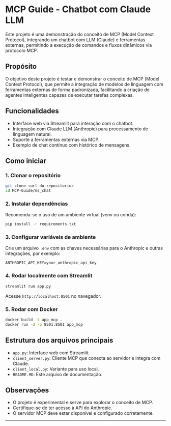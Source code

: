 # MCP Guide - Chatbot com Claude LLM

Este projeto é uma demonstração do conceito de MCP (Model Context Protocol), integrando um chatbot com LLM (Claude) e ferramentas externas, permitindo a execução de comandos e fluxos dinâmicos via protocolo MCP.

## Propósito

O objetivo deste projeto é testar e demonstrar o conceito de MCP (Model Context Protocol), que permite a integração de modelos de linguagem com ferramentas externas de forma padronizada, facilitando a criação de agentes inteligentes capazes de executar tarefas complexas.

## Funcionalidades

- Interface web via Streamlit para interação com o chatbot.
- Integração com Claude LLM (Anthropic) para processamento de linguagem natural.
- Suporte a ferramentas externas via MCP.
- Exemplo de chat contínuo com histórico de mensagens.

## Como iniciar

### 1. Clonar o repositório

```bash
git clone <url-do-repositorio>
cd MCP-Guide/ms_chat
```

### 2. Instalar dependências

Recomenda-se o uso de um ambiente virtual (venv ou conda):

```bash
pip install -r requirements.txt
```

### 3. Configurar variáveis de ambiente

Crie um arquivo `.env` com as chaves necessárias para o Anthropic e outras integrações, por exemplo:

```
ANTHROPIC_API_KEY=your_anthropic_api_key
```

### 4. Rodar localmente com Streamlit

```bash
streamlit run app.py
```

Acesse `http://localhost:8501` no navegador.

### 5. Rodar com Docker

```bash
docker build -t app_mcp .
docker run -d -p 8501:8501 app_mcp
```

## Estrutura dos arquivos principais

- `app.py`: Interface web com Streamlit.
- `client_server.py`: Cliente MCP que conecta ao servidor e integra com Claude.
- `client_local.py`: Variante para uso local.
- `README.MD`: Este arquivo de documentação.

## Observações

- O projeto é experimental e serve para explorar o conceito de MCP.
- Certifique-se de ter acesso à API do Anthropic.
- O servidor MCP deve estar disponível e configurado corretamente.

---